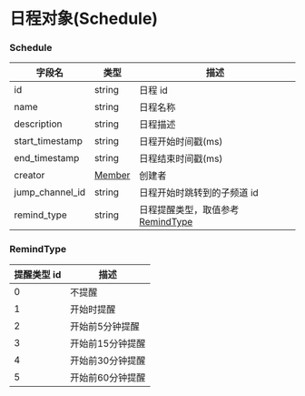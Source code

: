 # 日程对象(Schedule)

### Schedule
| 字段名 | 类型 | 描述 |
| - | - | - |
| id | string | 日程 id |
| name | string | 日程名称 |
| description | string | 日程描述 |
| start_timestamp | string | 日程开始时间戳(ms) |
| end_timestamp | string | 日程结束时间戳(ms) |
| creator | [Member](../member/model.md#member) | 创建者 |
| jump_channel_id | string | 日程开始时跳转到的子频道 id |
| remind_type | string | 日程提醒类型，取值参考[RemindType](#remindtype) |

### RemindType

| 提醒类型 id | 描述 |
| --- | --- |
| 0 | 不提醒 |
| 1 | 开始时提醒 |
| 2 | 开始前5分钟提醒 |
| 3 | 开始前15分钟提醒 |
| 4 | 开始前30分钟提醒 |
| 5 | 开始前60分钟提醒 |
